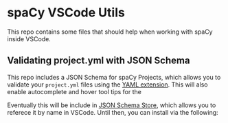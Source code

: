 # spaCy VSCode Utils

This repo contains some files that should help when working with spaCy inside VSCode.

## Validating project.yml with JSON Schema

This repo includes a JSON Schema for spaCy Projects, which allows you to validate your `project.yml` files using the [YAML extension](https://marketplace.visualstudio.com/items?itemName=redhat.vscode-yaml). This will also enable autocomplete and hover tool tips for the 

Eventually this will be include in [JSON Schema Store](https://www.schemastore.org/json/), which allows you to referece it by name in VSCode. Until then, you can install via the following:

